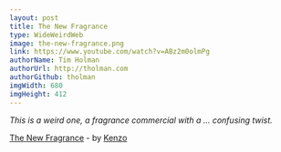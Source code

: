 ```yaml
---
layout: post
title: The New Fragrance
type: WideWeirdWeb
image: the-new-fragrance.png
link: https://www.youtube.com/watch?v=ABz2m0olmPg
authorName: Tim Holman
authorUrl: http://tholman.com
authorGithub: tholman
imgWidth: 680
imgHeight: 412
---
```


_This is a weird one, a fragrance commercial with a ... confusing twist._

[The New Fragrance](https://www.youtube.com/watch?v=ABz2m0olmPg) - by [Kenzo](https://www.kenzo.com)
